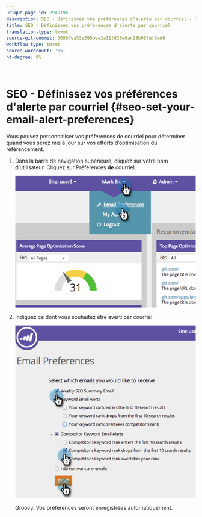 ```yaml
---
unique-page-id: 2949196
description: SEO - Définissez vos préférences d'alerte par courriel - Documents marketing - Documentation du produit
title: SEO - Définissez vos préférences d'alerte par courriel
translation-type: tm+mt
source-git-commit: 00887ea53e395bea3a11fd28e0ac98b085ef6ed8
workflow-type: tm+mt
source-wordcount: '65'
ht-degree: 0%

---
```



# SEO - Définissez vos préférences d&#39;alerte par courriel {#seo-set-your-email-alert-preferences}

Vous pouvez personnaliser vos préférences de courriel pour déterminer quand vous serez mis à jour sur vos efforts d’optimisation du référencement.

1. Dans la barre de navigation supérieure, cliquez sur votre nom d’utilisateur. Cliquez sur Préférences **de** courriel.

   ![](assets/image2014-9-17-21-3a23-3a28.png)

1. Indiquez ce dont vous souhaitez être averti par courriel.

   ![](assets/image2014-9-17-21-3a23-3a33.png)

   Groovy. Vos préférences seront enregistrées automatiquement.

